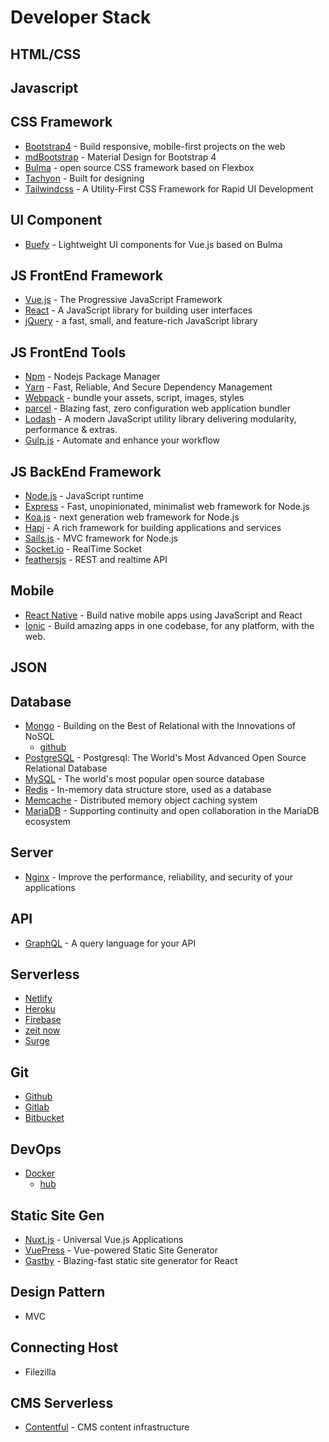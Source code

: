 # Developer Stack

## HTML/CSS

## Javascript

## CSS Framework

* [Bootstrap4](https://getbootstrap.com/) - Build responsive, mobile-first projects on the web
* [mdBootstrap](https://mdbootstrap.com/) - Material Design for Bootstrap 4
* [Bulma](https://bulma.io/) - open source CSS framework based on Flexbox
* [Tachyon](http://tachyons.io/) - Built for designing
* [Tailwindcss](https://tailwindcss.com/) - A Utility-First CSS Framework for Rapid UI Development

## UI Component

* [Buefy](https://buefy.github.io/#/) - Lightweight UI components for Vue.js based on Bulma

## JS FrontEnd Framework

* [Vue.js](https://vuejs.org/) - The Progressive JavaScript Framework
* [React](https://reactjs.org/) - A JavaScript library for building user interfaces
* [jQuery](https://jquery.com/) - a fast, small, and feature-rich JavaScript library

## JS FrontEnd Tools

* [Npm](https://www.npmjs.com/) - Nodejs Package Manager
* [Yarn](https://yarnpkg.com/en/) - Fast, Reliable, And Secure Dependency Management
* [Webpack](https://webpack.js.org/) - bundle your assets, script, images, styles
* [parcel](https://parceljs.org/) - Blazing fast, zero configuration web application bundler
* [Lodash](https://lodash.com/) - A modern JavaScript utility library delivering modularity, performance & extras.
* [Gulp.js](https://gulpjs.com/) - Automate and enhance your workflow

## JS BackEnd Framework

* [Node.js](https://nodejs.org/en/) - JavaScript runtime
* [Express](https://expressjs.com/) - Fast, unopinionated, minimalist web framework for Node.js
* [Koa.js](https://koajs.com/) - next generation web framework for Node.js
* [Hapi](https://hapijs.com/) - A rich framework for building applications and services
* [Sails.js](https://sailsjs.com/) - MVC framework for Node.js
* [Socket.io](https://socket.io/) - RealTime Socket
* [feathersjs](https://feathersjs.com/) - REST and realtime API

## Mobile

* [React Native](https://facebook.github.io/react-native/) - Build native mobile apps using JavaScript and React
* [Ionic](https://ionicframework.com/) - Build amazing apps in one codebase, for any platform, with the web.

## JSON

## Database

* [Mongo](https://www.mongodb.com/) - Building on the Best of Relational with the Innovations of NoSQL
  * [github](https://github.com/mongodb/mongo)
* [PostgreSQL](https://www.postgresql.org/) - Postgresql: The World's Most Advanced Open Source Relational Database
* [MySQL](https://www.mysql.com/) - The world's most popular open source database
* [Redis](https://redis.io/) - In-memory data structure store, used as a database
* [Memcache](https://memcached.org/) - Distributed memory object caching system
* [MariaDB](https://mariadb.org/) - Supporting continuity and open collaboration in the MariaDB ecosystem

## Server

* [Nginx](https://www.nginx.com/) - Improve the performance, reliability, and security of your applications

## API

* [GraphQL](https://graphql.org/) - A query language for your API

## Serverless

* [Netlify](https://www.netlify.com/)
* [Heroku](https://www.heroku.com/)
* [Firebase](https://firebase.google.com/)
* [zeit now](https://zeit.co/now)
* [Surge](http://surge.sh/)

## Git

* [Github](https://github.com/)
* [Gitlab](https://about.gitlab.com/)
* [Bitbucket](https://bitbucket.org/)

## DevOps

* [Docker](https://www.docker.com/)
  * [hub](https://hub.docker.com/)

## Static Site Gen

* [Nuxt.js](https://nuxtjs.org/) - Universal Vue.js Applications
* [VuePress](https://vuepress.vuejs.org/) - Vue-powered Static Site Generator
* [Gastby](https://www.gatsbyjs.org/) - Blazing-fast static site generator for React

## Design Pattern

* MVC

## Connecting Host

* Filezilla

## CMS Serverless

* [Contentful](https://www.contentful.com/) - CMS content infrastructure

